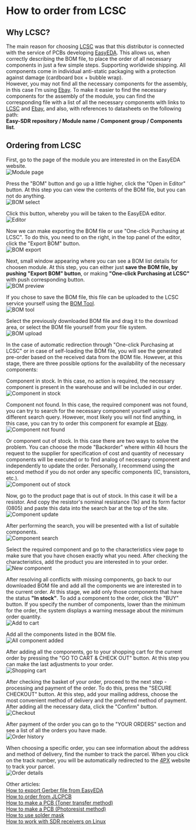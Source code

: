 # How to order from LCSC

## Why LCSC?
The main reason for choosing [LCSC] was that this distributor is connected with the service of PCBs developing [EasyEDA]. This allows us, when correctly describing the BOM file, to place the order of all necessary components in just a few simple steps. Supporting worldwide shipping. All components come in individual anti-static packaging with a protection against damage (cardboard box + bubble wrap).  
However, you may not find all the necessary components for the assembly, in this case I'm using [Ebay]. To make it easier to find the necessary components for the assembly of the module, you can find the corresponding file with a list of all the necessary components with links to [LCSC] and [Ebay], and also, with references to datasheets on the following path:  
**Easy-SDR repository / Module name / Component group / Components list**.

## Ordering from LCSC
First, go to the page of the module you are interested in on the EasyEDA website.  
![Module page](../Resources/LCSC%20order/LCSC-1-Module-page.png)  

Press the "BOM" button and go up a little higher, click the "Open in Editor" button. At this step you can view the contents of the BOM file, but you can not do anything.  
![BOM select](../Resources/LCSC%20order/LCSC-2-BOM-select.png)  

Click this button, whereby you will be taken to the EasyEDA editor.  
![Editor](../Resources/LCSC%20order/LCSC-3-Editor.png)  

Now we can make exporting the BOM file or use "One-click Purchasing at LCSC". To do this, you need to on the right, in the top panel of the editor, click the "Export BOM" button.  
![BOM export](../Resources/LCSC%20order/LCSC-4-BOM-export.png)  

Next, small window appearing where you can see a BOM list details for choosen module. At this step, you can either just **save the BOM file, by pushing "Export BOM" button**, or making **"One-click Purchasing at LCSC"** with push corresponding button.  
![BOM preview](../Resources/LCSC%20order/LCSC-5-BOM-preview.png)  

If you chose to save the BOM file, this file can be uploaded to the LCSC service yourself using the [BOM Tool](https://lcsc.com/user/bom).  
![BOM tool](../Resources/LCSC%20order/LCSC-6-BOM-tool.png)  

Select the previously downloaded BOM file and drag it to the download area, or select the BOM file yourself from your file system.  
![BOM upload](../Resources/LCSC%20order/LCSC-7-BOM-upload.png)  

In the case of automatic redirection through "One-click Purchasing at LCSC" or in case of self-loading the BOM file, you will see the generated pre-order based on the received data from the BOM file. However, at this stage, there are three possible options for the availability of the necessary components:  

Сomponent in stock. In this case, no action is required, the necessary component is present in the warehouse and will be included in our order.  ![Component in stock](../Resources/LCSC%20order/LCSC-8-Component-in-stock.png)  

Component not found. In this case, the required component was not found, you can try to search for the necessary component yourself using a different search query. However, most likely you will not find anything, in this case, you can try to order this component for example at [Ebay].  
![Component not found](../Resources/LCSC%20order/LCSC-9-Component-not-found.png)  

Or component out of stock. In this case there are two ways to solve the problem. You can choose the mode "Backorder" where within 48 hours the request to the supplier for specification of cost and quantity of necessary components will be executed or to find analog of necessary component and independently to update the order. Personally, I recommend using the second method if you do not order any specific components (IC, transistors, etc.).  
![Component out of stock](../Resources/LCSC%20order/LCSC-10-Component-out-of-stock.png)  

Now, go to the product page that is out of stock. In this case it will be a resistor. And copy the resistor's nominal resistance (1k) and its form factor (0805) and paste this data into the search bar at the top of the site.  
![Component update](../Resources/LCSC%20order/LCSC-11-Component-update.png)  

After performing the search, you will be presented with a list of suitable components.  
![Component search](../Resources/LCSC%20order/LCSC-12-Component-search.png)  

Select the required component and go to the characteristics view page to make sure that you have chosen exactly what you need. After checking the characteristics, add the product you are interested in to your order.  
![New component](../Resources/LCSC%20order/LCSC-13-New-component.png)  

After resolving all conflicts with missing components, go back to our downloaded BOM file and add all the components we are interested in to the current order. At this stage, we add only those components that have the status **"In stock"**. To add a component to the order, click the "BUY" button. If you specify the number of components, lower than the minimum for the order, the system displays a warning message about the minimum order quantity.  
![Add to cart](../Resources/LCSC%20order/LCSC-14-Add-to-cart.png)  

Add all the components listed in the BOM file.  
![All component added](../Resources/LCSC%20order/LCSC-15-All-component-added.png)  

After adding all the components, go to your shopping cart for the current order by pressing the "GO TO CART & CHECK OUT" button. At this step you can make the last adjustments to your order.  
![Shopping cart](../Resources/LCSC%20order/LCSC-16-Shopping-cart.png)  

After checking the basket of your order, proceed to the next step - processing and payment of the order. To do this, press the "SECURE CHECKOUT" button. At this step, add your mailing address, choose the most convenient method of delivery and the preferred method of payment. After adding all the necessary data, click the "Confirm" button.  
![Checkout](../Resources/LCSC%20order/LCSC-17-Checkout.png)  

After payment of the order you can go to the "YOUR ORDERS" section and see a list of all the orders you have made.  
![Order history](../Resources/LCSC%20order/LCSC-18-Order-history.png)  

When choosing a specific order, you can see information about the address and method of delivery, find the number to track the parcel. When you click on the track number, you will be automatically redirected to the [4PX] website to track your parcel.  
![Order details](../Resources/LCSC%20order/LCSC-19-Order-details.png)  

Other articles:  
[How to export Gerber file from EasyEDA](./How%20to%20export%20Gerber%20file%20from%20EasyEDA.md)  
[How to order from JLCPCB](./How%20to%20order%20from%20JLCPCB.md)  
[How to make a PCB (Toner transfer method)](./How%20to%20make%20a%20PCB%20(Toner%20transfer%20method).md)  
[How to make a PCB (Photoresist method)](./How%20to%20make%20a%20PCB%20(Photoresist%20method).md)  
[How to use solder mask](./How%20to%20use%20solder%20mask.md)  
[How to work with SDR receivers on Linux](./How%20to%20work%20with%20SDR%20receivers%20on%20Linux.md)


[LCSC]: <https://lcsc.com/>
[EasyEDA]: <https://easyeda.com/>
[Ebay]: <https://www.ebay.com/>
[4PX]: <http://track.4px.com/>